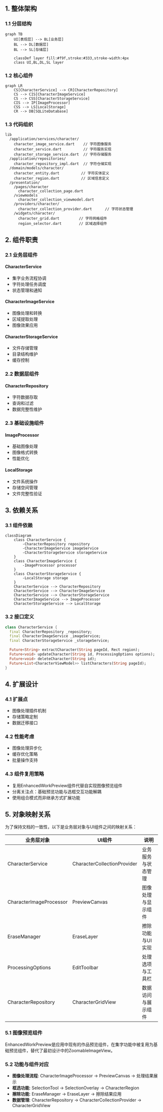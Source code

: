 ## 1. 整体架构

### 1.1 分层结构

```mermaid
graph TB
    UI[表现层] --> BL[业务层]
    BL --> DL[数据层]
    BL --> SL[存储层]

    classDef layer fill:#f9f,stroke:#333,stroke-width:4px
    class UI,BL,DL,SL layer
```

### 1.2 核心组件

```mermaid
graph LR
    CS[CharacterService] --> CR[CharacterRepository]
    CS --> CIS[CharacterImageService]
    CS --> CSS[CharacterStorageService]
    CIS --> IP[ImageProcessor]
    CSS --> LS[LocalStorage]
    CR --> DB[SQLiteDatabase]
```

### 1.3 代码组织

```text
lib
  /application/services/character/
    character_image_service.dart    // 字符图像服务
    character_service.dart          // 字符服务实现
    character_storage_service.dart  // 字符存储服务
  /application/repositories/      
    character_repository_impl.dart  // 字符仓储实现
  /domain/models/character/
    character_entity.dart          // 字符实体定义
    character_region.dart          // 区域信息定义
  /presentation/
    /pages/character
      character_collection_page.dart    
    /viewmodels
      character_collection_viewmodel.dart
    /providers/character/
      character_collection_provider.dart      // 字符状态管理
    /widgets/character/
      character_grid.dart         // 字符网格组件
      region_selector.dart        // 区域选择组件
```

## 2. 组件职责

### 2.1 业务层组件

#### CharacterService

- 集字业务流程协调
- 字符处理任务调度
- 状态管理和通知

#### CharacterImageService

- 图像处理和转换
- 区域提取处理
- 图像效果应用

#### CharacterStorageService

- 文件存储管理
- 目录结构维护
- 缓存控制

### 2.2 数据层组件

#### CharacterRepository

- 字符数据存取
- 查询和过滤
- 数据完整性维护

### 2.3 基础设施组件

#### ImageProcessor

- 基础图像处理
- 图像格式转换
- 性能优化

#### LocalStorage

- 文件系统操作
- 存储空间管理
- 文件完整性验证

## 3. 依赖关系

### 3.1 组件依赖

```mermaid
classDiagram
    class CharacterService {
        -CharacterRepository repository
        -CharacterImageService imageService
        -CharacterStorageService storageService
    }
    class CharacterImageService {
        -ImageProcessor processor
    }
    class CharacterStorageService {
        -LocalStorage storage
    }
    CharacterService --> CharacterRepository
    CharacterService --> CharacterImageService
    CharacterService --> CharacterStorageService
    CharacterImageService --> ImageProcessor
    CharacterStorageService --> LocalStorage
```

### 3.2 接口定义

```dart
class CharacterService {
  final CharacterRepository _repository;
  final CharacterImageService _imageService;
  final CharacterStorageService _storageService;
  
  Future<String> extractCharacter(String pageId, Rect region);
  Future<void> updateCharacter(String id, ProcessingOptions options);
  Future<void> deleteCharacter(String id);
  Future<List<CharacterViewModel>> listCharacters(String pageId);
}
```

## 4. 扩展设计

### 4.1 扩展点

- 图像处理插件机制
- 存储策略定制
- 数据迁移接口

### 4.2 性能考虑

- 图像处理异步化
- 缓存优化策略
- 批量操作支持

### 4.3 组件复用策略

- 复用EnhancedWorkPreview组件代替自实现图像预览组件
- 分离关注点：基础预览功能与选框交互功能解耦
- 使用组合模式而非继承方式扩展功能

## 5. 对象映射关系

为了保持文档的一致性，以下是业务层对象与UI组件之间的映射关系：

| 业务层对象 | UI组件 | 说明 |
|-----------|--------|------|
| CharacterService | CharacterCollectionProvider | 业务服务与状态管理 |
| CharacterImageProcessor | PreviewCanvas | 图像处理与显示组件 |
| EraseManager | EraseLayer | 擦除功能与UI实现 |
| ProcessingOptions | EditToolbar | 处理选项与工具栏 |
| CharacterRepository | CharacterGridView | 数据访问与展示组件 |

### 5.1 图像预览组件

EnhancedWorkPreview是应用中现有的作品预览组件，在集字功能中被复用为基础预览组件，替代了最初设计中的ZoomableImageView。

### 5.2 功能与组件对应

- **图像处理流程**: CharacterImageProcessor → PreviewCanvas → 处理结果展示
- **框选功能**: SelectionTool → SelectionOverlay → CharacterRegion
- **擦除功能**: EraseManager → EraseLayer → 擦除结果应用
- **数据管理**: CharacterRepository → CharacterCollectionProvider → CharacterGridView
